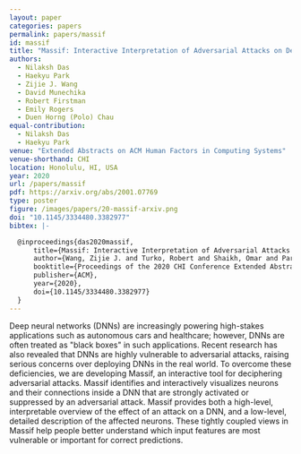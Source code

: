 ```yaml
---
layout: paper
categories: papers
permalink: papers/massif
id: massif
title: "Massif: Interactive Interpretation of Adversarial Attacks on Deep Learning"
authors:
  - Nilaksh Das
  - Haekyu Park
  - Zijie J. Wang
  - David Munechika
  - Robert Firstman
  - Emily Rogers
  - Duen Horng (Polo) Chau
equal-contribution:
  - Nilaksh Das
  - Haekyu Park
venue: "Extended Abstracts on ACM Human Factors in Computing Systems"
venue-shorthand: CHI
location: Honolulu, HI, USA
year: 2020
url: /papers/massif
pdf: https://arxiv.org/abs/2001.07769
type: poster
figure: /images/papers/20-massif-arxiv.png
doi: "10.1145/3334480.3382977"
bibtex: |-

  @inproceedings{das2020massif,
      title={Massif: Interactive Interpretation of Adversarial Attacks on Deep Learning},
      author={Wang, Zijie J. and Turko, Robert and Shaikh, Omar and Park, Haekyu and Das, Nilaksh and Hohman, Fred and Kahng, Minsuk and Chau, Duen Horng (Polo)},
      booktitle={Proceedings of the 2020 CHI Conference Extended Abstracts on Human Factors in Computing Systems},
      publisher={ACM},
      year={2020},
      doi={10.1145/3334480.3382977}
  }
---
```


Deep neural networks (DNNs) are increasingly powering high-stakes applications such as autonomous cars and healthcare; however, DNNs are often treated as "black boxes" in such applications.
Recent research has also revealed that DNNs are highly vulnerable to adversarial attacks, raising serious concerns over deploying DNNs in the real world.
To overcome these deficiencies, we are developing Massif, an interactive tool for deciphering adversarial attacks.
Massif identifies and interactively visualizes neurons and their connections inside a DNN that are strongly activated or suppressed by an adversarial attack.
Massif provides both a high-level, interpretable overview of the effect of an attack on a DNN, and a low-level, detailed description of the affected neurons. 
These tightly coupled views in Massif help people better understand which input features are most vulnerable or important for correct predictions.
